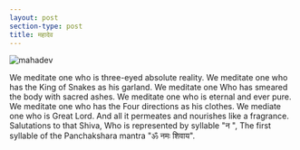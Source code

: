 ```yaml
---
layout: post
section-type: post
title: महादेव
---
```

![mahadev ](https://lh3.googleusercontent.com/h6Y_zzAabx2BfeTky328CFLy8qaPOvfi7JaH5L_kM2Fjqba26s8K7_TTZUG6N_1OOQtbywRoiabd  "mahadev")

We meditate one who is three-eyed absolute reality. 
We meditate one who has the King of Snakes as his garland.
We meditate one Who has smeared the body with sacred ashes.
We meditate one who is eternal and ever pure.
We meditate one who has the Four directions as his clothes. 
We mediate one who is Great Lord.
And all it permeates and nourishes like a fragrance.
Salutations to that Shiva, Who is represented by syllable "न ", 
The first syllable of the Panchakshara mantra "ॐ नमः शिवाय". 
